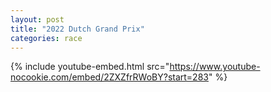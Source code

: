 ```yaml
---
layout: post
title: "2022 Dutch Grand Prix"
categories: race
---
```


{% include youtube-embed.html src="https://www.youtube-nocookie.com/embed/2ZXZfrRWoBY?start=283" %}


